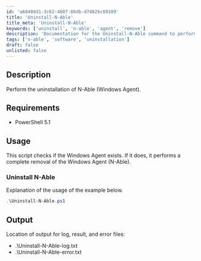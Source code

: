 ```yaml
---
id: 'a6048dd1-3c62-4607-86db-d74826c89109'
title: 'Uninstall-N-Able'
title_meta: 'Uninstall-N-Able'
keywords: ['uninstall', 'n-able', 'agent', 'remove']
description: 'Documentation for the Uninstall-N-Able command to perform the uninstallation of the N-Able Windows Agent.'
tags: ['n-able', 'software', 'uninstallation']
draft: false
unlisted: false
---
```


## Description
Perform the uninstallation of N-Able (Windows Agent).

## Requirements
- PowerShell 5.1

## Usage
This script checks if the Windows Agent exists. If it does, it performs a complete removal of the Windows Agent (N-Able).

### Uninstall N-Able
Explanation of the usage of the example below.

```powershell
.\Uninstall-N-Able.ps1
```

## Output
Location of output for log, result, and error files:

- .\Uninstall-N-Able-log.txt
- .\Uninstall-N-Able-error.txt
